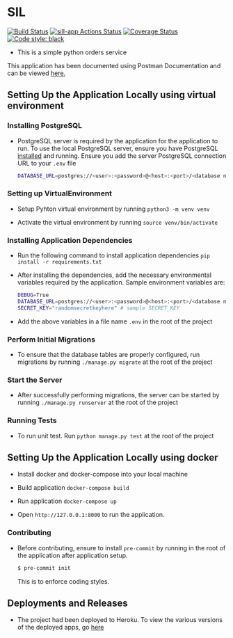 # SIL
[![Build Status](https://travis-ci.com/TeamoreA/sil.svg?branch=master)](https://travis-ci.com/TeamoreA/sil)
[![sill-app Actions Status](https://github.com/TeamoreA/sil/workflows/sil-app/badge.svg)](https://github.com/TeamoreA/sil/actions)
[![Coverage Status](https://coveralls.io/repos/github/TeamoreA/sil/badge.svg?branch=bg-fix-coverage)](https://coveralls.io/github/TeamoreA/sil?branch=bg-fix-coverage)
[![Code style: black](https://img.shields.io/badge/code%20style-black-000000.svg)](https://github.com/psf/black)

- This is a simple python orders service


This application has been documented using Postman Documentation and can be viewed [here.](https://documenter.getpostman.com/view/5990083/TVKFzbe6)

## Setting Up the Application Locally using virtual environment

### Installing PostgreSQL

- PostgreSQL server is required by the application for the application to run. To use the local PostgreSQL server, ensure you have PostgreSQL [installed](https://www.postgresql.org/docs/12/tutorial-install.html) and running. Ensure you add the server PostgreSQL connection URL to your `.env` file

    ``` bash
    DATABASE_URL=postgres://<user>:<password>@<host>:<port>/<database name> #  postgres://postgres@127.0.0.1:5432 if no username or password configured, or just a remote host's URL
    ```

### Setting up VirtualEnvironment

- Setup Pyhton virtual environment by running `python3 -m venv venv`

- Activate the virtual environment by running `source venv/bin/activate`

### Installing Application Dependencies

- Run the following command to install application dependencies `pip install -r requirements.txt`

- After installing the dependencies, add the necessary environmental variables required by the application. Sample environment variables are:

    ```bash
    DEBUG=True
    DATABASE_URL=postgres://<user>:<password>@<host>:<port>/<database name>
    SECRET_KEY="randomsecretkeyhere" # sample SECRET_KEY
    ```

- Add the above variables in a file name `.env` in the root of the project

### Perform Initial Migrations

- To ensure that the database tables are properly configured, run migrations by running `./manage.py migrate` at the root of the project

### Start the Server

- After successfully performing migrations, the server can be started by running `./manage.py runserver` at the root of the project

### Running Tests

- To run unit test. Run `python manage.py test` at the root of the project

## Setting Up the Application Locally using docker

- Install docker and docker-compose into your local machine

- Build application
  `docker-compose build`

- Run application
  `docker-compose up`

- Open `http://127.0.0.1:8000` to run the application.

### Contributing

- Before contributing, ensure to install `pre-commit` by running  in the root of the application after application setup.
    ``` bash
    $ pre-commit init
    ```
    This is to enforce coding styles.

## Deployments and Releases

- The project had been deployed to Heroku. To view the various versions of the deployed apps, go [here](https://github.com/TeamoreA/sil/deployments)
